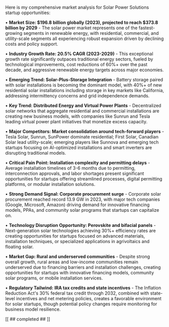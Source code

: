 Here is my comprehensive market analysis for Solar Power Solutions startup opportunities:

• **Market Size: $196.8 billion globally (2023), projected to reach $373.8 billion by 2029** - The solar power market represents one of the fastest-growing segments in renewable energy, with residential, commercial, and utility-scale segments all experiencing robust expansion driven by declining costs and policy support.

• **Industry Growth Rate: 20.5% CAGR (2023-2029)** - This exceptional growth rate significantly outpaces traditional energy sectors, fueled by technological improvements, cost reductions of 60%+ over the past decade, and aggressive renewable energy targets across major economies.

• **Emerging Trend: Solar-Plus-Storage Integration** - Battery storage paired with solar installations is becoming the dominant model, with 40%+ of new residential solar installations including storage in key markets like California, addressing intermittency concerns and grid independence demands.

• **Key Trend: Distributed Energy and Virtual Power Plants** - Decentralized solar networks that aggregate residential and commercial installations are creating new business models, with companies like Sunrun and Tesla leading virtual power plant initiatives that monetize excess capacity.

• **Major Competitors: Market consolidation around tech-forward players** - Tesla Solar, Sunrun, SunPower dominate residential; First Solar, Canadian Solar lead utility-scale; emerging players like Sunnova and emerging tech startups focusing on AI-optimized installations and smart inverters are disrupting traditional models.

• **Critical Pain Point: Installation complexity and permitting delays** - Average installation timelines of 3-6 months due to permitting, interconnection approvals, and labor shortages present significant opportunities for startups offering streamlined processes, digital permitting platforms, or modular installation solutions.

• **Strong Demand Signal: Corporate procurement surge** - Corporate solar procurement reached record 13.9 GW in 2023, with major tech companies (Google, Microsoft, Amazon) driving demand for innovative financing models, PPAs, and community solar programs that startups can capitalize on.

• **Technology Disruption Opportunity: Perovskite and bifacial panels** - Next-generation solar technologies achieving 30%+ efficiency rates are creating opportunities for startups focused on advanced materials, installation techniques, or specialized applications in agrivoltaics and floating solar.

• **Market Gap: Rural and underserved communities** - Despite strong overall growth, rural areas and low-income communities remain underserved due to financing barriers and installation challenges, creating opportunities for startups with innovative financing models, community solar programs, or mobile installation services.

• **Regulatory Tailwind: IRA tax credits and state incentives** - The Inflation Reduction Act's 30% federal tax credit through 2032, combined with state-level incentives and net metering policies, creates a favorable environment for solar startups, though potential policy changes require monitoring for business model resilience.

[[ ## completed ## ]]